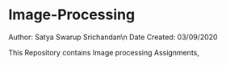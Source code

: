 # Image-Processing

Author: Satya Swarup Srichandan\n
Date Created: 03/09/2020

This Repository contains Image processing Assignments, 
